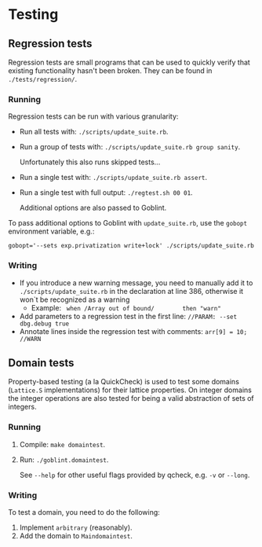 # Testing

## Regression tests
Regression tests are small programs that can be used to quickly verify that existing functionality hasn't been broken.
They can be found in `./tests/regression/`.

### Running
Regression tests can be run with various granularity:

* Run all tests with: `./scripts/update_suite.rb`.
* Run a group of tests with: `./scripts/update_suite.rb group sanity`.

    Unfortunately this also runs skipped tests...

* Run a single test with: `./scripts/update_suite.rb assert`.
* Run a single test with full output: `./regtest.sh 00 01`.

    Additional options are also passed to Goblint.

To pass additional options to Goblint with `update_suite.rb`, use the `gobopt` environment variable, e.g.:
```
gobopt='--sets exp.privatization write+lock' ./scripts/update_suite.rb
```

### Writing
* If you introduce a new warning message, you need to manually add it to `./scripts/update_suite.rb` in the declaration at line 386, otherwise it won`t be recognized as a warning
    * Example: ` when /Array out of bound/        then "warn"`
* Add parameters to a regression test in the first line: `//PARAM: --set dbg.debug true`
* Annotate lines inside the regression test with comments: `arr[9] = 10; //WARN` 

## Domain tests
Property-based testing (a la QuickCheck) is used to test some domains (`Lattice.S` implementations) for their lattice properties.
On integer domains the integer operations are also tested for being a valid abstraction of sets of integers.

### Running
1. Compile: `make domaintest`.
2. Run: `./goblint.domaintest`.

    See `--help` for other useful flags provided by qcheck, e.g. `-v` or `--long`.

### Writing
To test a domain, you need to do the following:

1. Implement `arbitrary` (reasonably).
2. Add the domain to `Maindomaintest`.
